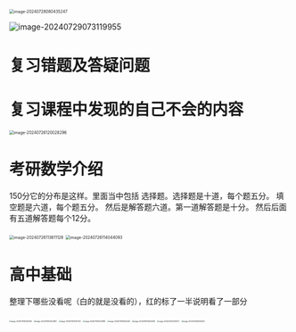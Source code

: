 



<img src="/Users/yuebinghui/Documents/program/github/note/images/image-20240728080435247.png" alt="image-20240728080435247" style="zoom:50%;" />

![image-20240729073119955](/Users/yuebinghui/Documents/program/github/note/images/image-20240729073119955.png)

# 复习错题及答疑问题

# 复习课程中发现的自己不会的内容



<img src="/Users/yuebinghui/Documents/program/github/note/images/image-20240726120028296.png" alt="image-20240726120028296" style="zoom:50%;" />





# 考研数学介绍

150分它的分布是这样。里面当中包括
选择题。选择题是十道，每个题五分。
填空题是六道，每个题五分。
然后是解答题六道。第一道解答题是十分。
然后后面有五道解答题每个12分。

<img src="/Users/yuebinghui/Documents/program/github/note/images/image-20240726113611128.png" alt="image-20240726113611128" style="zoom:50%;" />

<img src="/Users/yuebinghui/Documents/program/github/note/images/image-20240726114044093.png" alt="image-20240726114044093" style="zoom:50%;" />



# 高中基础

整理下哪些没看呢（白的就是没看的），红的标了一半说明看了一部分

<img src="/Users/yuebinghui/Documents/program/github/note/images/image-20240716125954089.png" alt="image-20240716125954089" style="zoom:20%;" />





<img src="/Users/yuebinghui/Documents/program/github/note/images/image-20240716130222892.png" alt="image-20240716130222892" style="zoom:20%;" />

<img src="/Users/yuebinghui/Documents/program/github/note/images/image-20240716130117244.png" alt="image-20240716130117244" style="zoom:20%;" />

<img src="/Users/yuebinghui/Documents/program/github/note/images/image-20240716130321388.png" alt="image-20240716130321388" style="zoom:20%;" />

<img src="/Users/yuebinghui/Documents/program/github/note/images/image-20240716130624268.png" alt="image-20240716130624268" style="zoom:20%;" />



<img src="/Users/yuebinghui/Documents/program/github/note/images/image-20240716130644499.png" alt="image-20240716130644499" style="zoom:20%;" />

<img src="/Users/yuebinghui/Documents/program/github/note/images/image-20240726120129370.png" alt="image-20240726120129370" style="zoom:20%;" />

<img src="/Users/yuebinghui/Documents/program/github/note/images/image-20240726120635924.png" alt="image-20240726120635924" style="zoom:20%;" />

